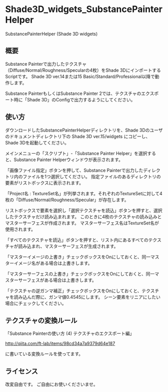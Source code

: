 # Shade3D_widgets_SubstancePainterHelper
SubstancePainterHelper (Shade 3D widgets)

## 概要

Substance Painterで出力したテクスチャ（Diffuse/Normal/Roughness/Specularの4枚）をShade 3DにインポートするScriptです。
Shade 3D ver.14または15 Basic/Standard/Professional以降で動作します。

Substance PainterもしくはSubstance Painter 2では、テクスチャのエクスポート時に「Shade 3D」のConfigで出力するようにしてください。


## 使い方

ダウンロードしたSubstancePainterHelperディレクトリを、Shade 3Dのユーザのドキュメントディレクトリ下の
Shade 3D ver.15/widgets にコピーし、Shade 3Dを起動してください。

メインメニューの「スクリプト」-「Substance Painter Helper」を選択すると、Substance Painter Helperウィンドウが表示されます。

「画像ファイル指定」ボタンを押して、Substance Painterで出力したディレクトリ内のファイルを1つ選択してください。
指定ファイルのあるディレクトリの要素がリストボックスに表示されます。

「Project名 : TextureSet名」が列挙されます。それぞれのTextureSetに対して4枚の「Diffuse/Normal/Roughness/Specular」が存在します。

リストボックスで要素を選択し「選択テクスチャを読込」ボタンを押すと、選択したテクスチャだけ読み込まれます。
このときに4枚のテクスチャの読み込みとマスターサーフェスが作成されます。
マスターサーフェス名はTextureSet名が使用されます。

「すべてのテクスチャを読込」ボタンを押すと、リスト内にあるすべてのテクスチャが読み込まれ、マスターサーフェスが生成されます。

「マスターイメージの上書き」チェックボックスをOnにしておくと、同一マスターイメージ名がある場合は上書きします。

「マスターサーフェスの上書き」チェックボックスをOnにしておくと、同一マスターサーフェスがある場合は上書きします。

「テクスチャの逆ガンマ補正」チェックボックスをOnにしておくと、テクスチャを読み込んだ際に、ガンマ値0.4545にします。
シーン要素をリニアにしたい場合にチェックしてください。

## テクスチャの変換ルール

「Substance Painterの使い方 (4) テクスチャのエクスポート編」

http://qiita.com/ft-lab/items/98cd34a7a9379d64e187

に書いている変換ルールを使ってます。

## ライセンス

改変自由です。
ご自由にお使いくださいませ。






